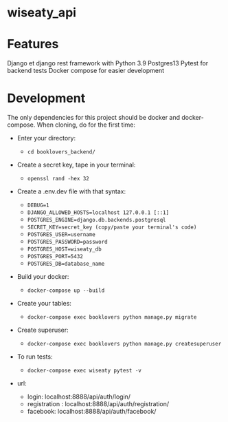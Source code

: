# wiseaty_api

# Features

Django et django rest framework with Python 3.9
Postgres13
Pytest for backend tests
Docker compose for easier development


# Development
The only dependencies for this project should be docker and docker-compose. When cloning, do for the first time:

- Enter your directory:

    - `cd booklovers_backend/`

- Create a secret key, tape in your terminal:

    - `openssl rand -hex 32`


- Create a .env.dev file with that syntax:
    - `DEBUG=1`
    - `DJANGO_ALLOWED_HOSTS=localhost 127.0.0.1 [::1]`
    - `POSTGRES_ENGINE=django.db.backends.postgresql` 
    - `SECRET_KEY=secret_key (copy/paste your terminal's code)`
    - `POSTGRES_USER=username`
    - `POSTGRES_PASSWORD=password`
    - `POSTGRES_HOST=wiseaty_db`
    - `POSTGRES_PORT=5432`
    - `POSTGRES_DB=database_name`

- Build your docker:
    - `docker-compose up --build`

- Create your tables:
    - `docker-compose exec booklovers python manage.py migrate`
    
- Create superuser:
    - `docker-compose exec booklovers python manage.py createsuperuser`

- To run tests:
    - `docker-compose exec wiseaty pytest -v`
    
- url:
    - login: localhost:8888/api/auth/login/
    - registration : localhost:8888/api/auth/registration/
    - facebook: localhost:8888/api/auth/facebook/